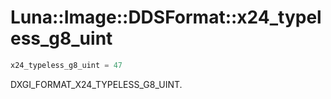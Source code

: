 # Luna::Image::DDSFormat::x24_typeless_g8_uint

```c++
x24_typeless_g8_uint = 47
```

DXGI_FORMAT_X24_TYPELESS_G8_UINT. 

